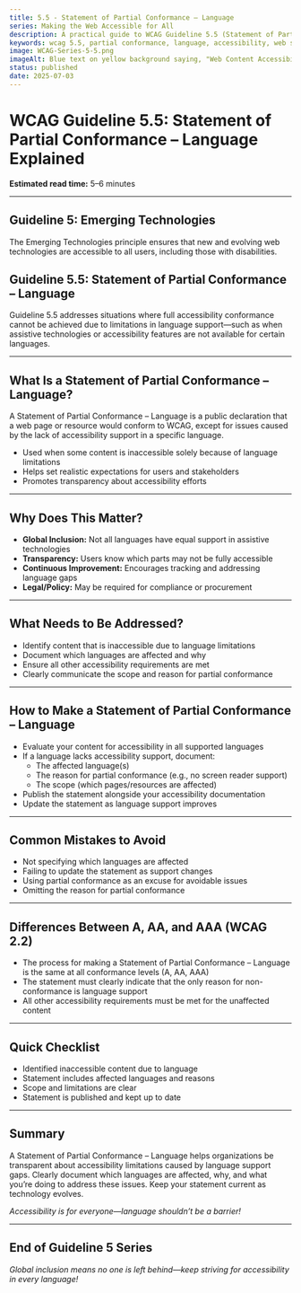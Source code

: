 ```yaml
---
title: 5.5 - Statement of Partial Conformance – Language
series: Making the Web Accessible for All
description: A practical guide to WCAG Guideline 5.5 (Statement of Partial Conformance – Language)—what it means, why it matters, and how to document partial conformance due to language limitations.
keywords: wcag 5.5, partial conformance, language, accessibility, web standards, user experience, emerging technologies
image: WCAG-Series-5-5.png
imageAlt: Blue text on yellow background saying, "Web Content Accessibiilty Guiedlines (WCAG) 5.5 Explained, Statement of Partial Conformance – Language"
status: published
date: 2025-07-03
---
```


# **WCAG Guideline 5.5: Statement of Partial Conformance – Language Explained**

**Estimated read time:** 5–6 minutes

---

## **Guideline 5: Emerging Technologies**

The Emerging Technologies principle ensures that new and evolving web technologies are accessible to all users, including those with disabilities.

## **Guideline 5.5: Statement of Partial Conformance – Language**

Guideline 5.5 addresses situations where full accessibility conformance cannot be achieved due to limitations in language support—such as when assistive technologies or accessibility features are not available for certain languages.

---

## **What Is a Statement of Partial Conformance – Language?**

<!-- [Illustration: Globe with language icons and accessibility symbols] -->

A Statement of Partial Conformance – Language is a public declaration that a web page or resource would conform to WCAG, except for issues caused by the lack of accessibility support in a specific language.

- Used when some content is inaccessible solely because of language limitations
- Helps set realistic expectations for users and stakeholders
- Promotes transparency about accessibility efforts

---

## **Why Does This Matter?**

- **Global Inclusion:** Not all languages have equal support in assistive technologies
- **Transparency:** Users know which parts may not be fully accessible
- **Continuous Improvement:** Encourages tracking and addressing language gaps
- **Legal/Policy:** May be required for compliance or procurement

---

## **What Needs to Be Addressed?**

- Identify content that is inaccessible due to language limitations
- Document which languages are affected and why
- Ensure all other accessibility requirements are met
- Clearly communicate the scope and reason for partial conformance

---

## **How to Make a Statement of Partial Conformance – Language**

<!-- [Infographic: Document with highlighted language sections] -->

- Evaluate your content for accessibility in all supported languages
- If a language lacks accessibility support, document:
  - The affected language(s)
  - The reason for partial conformance (e.g., no screen reader support)
  - The scope (which pages/resources are affected)
- Publish the statement alongside your accessibility documentation
- Update the statement as language support improves

---

## **Common Mistakes to Avoid**

- Not specifying which languages are affected
- Failing to update the statement as support changes
- Using partial conformance as an excuse for avoidable issues
- Omitting the reason for partial conformance

---

## **Differences Between A, AA, and AAA (WCAG 2.2)**

- The process for making a Statement of Partial Conformance – Language is the same at all conformance levels (A, AA, AAA)
- The statement must clearly indicate that the only reason for non-conformance is language support
- All other accessibility requirements must be met for the unaffected content

---

## **Quick Checklist**

<!-- [Checklist graphic: Globe, language icons, and document] -->

- Identified inaccessible content due to language
- Statement includes affected languages and reasons
- Scope and limitations are clear
- Statement is published and kept up to date

---

## **Summary**

<!-- [Illustration: User reading a language accessibility statement on a website] -->

A Statement of Partial Conformance – Language helps organizations be transparent about accessibility limitations caused by language support gaps. Clearly document which languages are affected, why, and what you’re doing to address these issues. Keep your statement current as technology evolves.

*Accessibility is for everyone—language shouldn’t be a barrier!*

---

## **End of Guideline 5 Series**

*Global inclusion means no one is left behind—keep striving for accessibility in every language!*
